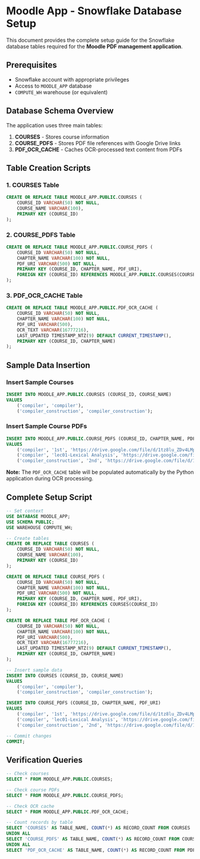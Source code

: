 
# Moodle App - Snowflake Database Setup

This document provides the complete setup guide for the Snowflake database tables required for the **Moodle PDF management application**.

## Prerequisites
- Snowflake account with appropriate privileges
- Access to `MOODLE_APP` database
- `COMPUTE_WH` warehouse (or equivalent)

## Database Schema Overview
The application uses three main tables:

1. **COURSES** - Stores course information  
2. **COURSE_PDFS** - Stores PDF file references with Google Drive links  
3. **PDF_OCR_CACHE** - Caches OCR-processed text content from PDFs  

## Table Creation Scripts

### 1. COURSES Table
```sql
CREATE OR REPLACE TABLE MOODLE_APP.PUBLIC.COURSES (
    COURSE_ID VARCHAR(50) NOT NULL,
    COURSE_NAME VARCHAR(100),
    PRIMARY KEY (COURSE_ID)
);
```

### 2. COURSE_PDFS Table
```sql
CREATE OR REPLACE TABLE MOODLE_APP.PUBLIC.COURSE_PDFS (
    COURSE_ID VARCHAR(50) NOT NULL,
    CHAPTER_NAME VARCHAR(100) NOT NULL,
    PDF_URI VARCHAR(500) NOT NULL,
    PRIMARY KEY (COURSE_ID, CHAPTER_NAME, PDF_URI),
    FOREIGN KEY (COURSE_ID) REFERENCES MOODLE_APP.PUBLIC.COURSES(COURSE_ID)
);
```

### 3. PDF_OCR_CACHE Table
```sql
CREATE OR REPLACE TABLE MOODLE_APP.PUBLIC.PDF_OCR_CACHE (
    COURSE_ID VARCHAR(50) NOT NULL,
    CHAPTER_NAME VARCHAR(100) NOT NULL,
    PDF_URI VARCHAR(500),
    OCR_TEXT VARCHAR(16777216),
    LAST_UPDATED TIMESTAMP_NTZ(9) DEFAULT CURRENT_TIMESTAMP(),
    PRIMARY KEY (COURSE_ID, CHAPTER_NAME)
);
```

## Sample Data Insertion

### Insert Sample Courses
```sql
INSERT INTO MOODLE_APP.PUBLIC.COURSES (COURSE_ID, COURSE_NAME)
VALUES
    ('compiler', 'compiler'),
    ('compiler_construction', 'compiler_construction');
```

### Insert Sample Course PDFs
```sql
INSERT INTO MOODLE_APP.PUBLIC.COURSE_PDFS (COURSE_ID, CHAPTER_NAME, PDF_URI)
VALUES
    ('compiler', '1st', 'https://drive.google.com/file/d/1tz8lu_ZDv4LMpm8096DEOCectMTWqC8j/view?usp=sharing'),
    ('compiler', 'lec01-Lexical Analysis', 'https://drive.google.com/file/d/1tUzGAgEuUtuXvGPGGKEwM675vtDPf_nj/view?usp=sharing'),
    ('compiler_construction', '2nd', 'https://drive.google.com/file/d/1t0e_ZiBJZG839TcMOx-afnJ0kbpvoyXO/view?usp=sharing');
```

**Note:** The `PDF_OCR_CACHE` table will be populated automatically by the Python application during OCR processing.

## Complete Setup Script

```sql
-- Set context
USE DATABASE MOODLE_APP;
USE SCHEMA PUBLIC;
USE WAREHOUSE COMPUTE_WH;

-- Create tables
CREATE OR REPLACE TABLE COURSES (
    COURSE_ID VARCHAR(50) NOT NULL,
    COURSE_NAME VARCHAR(100),
    PRIMARY KEY (COURSE_ID)
);

CREATE OR REPLACE TABLE COURSE_PDFS (
    COURSE_ID VARCHAR(50) NOT NULL,
    CHAPTER_NAME VARCHAR(100) NOT NULL,
    PDF_URI VARCHAR(500) NOT NULL,
    PRIMARY KEY (COURSE_ID, CHAPTER_NAME, PDF_URI),
    FOREIGN KEY (COURSE_ID) REFERENCES COURSES(COURSE_ID)
);

CREATE OR REPLACE TABLE PDF_OCR_CACHE (
    COURSE_ID VARCHAR(50) NOT NULL,
    CHAPTER_NAME VARCHAR(100) NOT NULL,
    PDF_URI VARCHAR(500),
    OCR_TEXT VARCHAR(16777216),
    LAST_UPDATED TIMESTAMP_NTZ(9) DEFAULT CURRENT_TIMESTAMP(),
    PRIMARY KEY (COURSE_ID, CHAPTER_NAME)
);

-- Insert sample data
INSERT INTO COURSES (COURSE_ID, COURSE_NAME)
VALUES
    ('compiler', 'compiler'),
    ('compiler_construction', 'compiler_construction');

INSERT INTO COURSE_PDFS (COURSE_ID, CHAPTER_NAME, PDF_URI)
VALUES
    ('compiler', '1st', 'https://drive.google.com/file/d/1tz8lu_ZDv4LMpm8096DEOCectMTWqC8j/view?usp=sharing'),
    ('compiler', 'lec01-Lexical Analysis', 'https://drive.google.com/file/d/1tUzGAgEuUtuXvGPGGKEwM675vtDPf_nj/view?usp=sharing'),
    ('compiler_construction', '2nd', 'https://drive.google.com/file/d/1t0e_ZiBJZG839TcMOx-afnJ0kbpvoyXO/view?usp=sharing');

-- Commit changes
COMMIT;
```

## Verification Queries

```sql
-- Check courses
SELECT * FROM MOODLE_APP.PUBLIC.COURSES;

-- Check course PDFs
SELECT * FROM MOODLE_APP.PUBLIC.COURSE_PDFS;

-- Check OCR cache
SELECT * FROM MOODLE_APP.PUBLIC.PDF_OCR_CACHE;

-- Count records by table
SELECT 'COURSES' AS TABLE_NAME, COUNT(*) AS RECORD_COUNT FROM COURSES
UNION ALL
SELECT 'COURSE_PDFS' AS TABLE_NAME, COUNT(*) AS RECORD_COUNT FROM COURSE_PDFS
UNION ALL
SELECT 'PDF_OCR_CACHE' AS TABLE_NAME, COUNT(*) AS RECORD_COUNT FROM PDF_OCR_CACHE;
```
